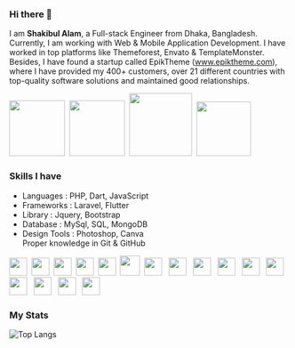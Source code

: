 <!-- <img src="https://scontent.fdac8-1.fna.fbcdn.net/v/t1.15752-9/248985518_383893316799318_4339245100228276783_n.png?_nc_cat=109&ccb=1-5&_nc_sid=ae9488&_nc_eui2=AeHDSXvhRaFX-min81d4Y47kLTaxqI_YZR8tNrGoj9hlHwVh9jKa4VkdlKXue7CSNwqzMMa_htYcz3n9ofBmoyic&_nc_ohc=tbhFDJV3dQQAX_r56AT&_nc_ht=scontent.fdac8-1.fna&oh=f265dabafc2fcb695261e4baa8443390&oe=61A7720E" width="120"><br> -->
### Hi there 👋
I am <b>Shakibul Alam</b>, a Full-stack Engineer from Dhaka, Bangladesh. Currently, I am working with Web & Mobile Application Development. I have worked in top platforms like Themeforest, Envato & TemplateMonster. Besides, I have found a startup called EpikTheme (www.epiktheme.com), where I have provided my 400+ customers, over 21 different countries with top-quality software solutions and maintained good relationships.
<div>
        <a href="https://www.facebook.com/sakibul.alam.52" target="_blank"><img src="https://img.shields.io/badge/Facebook-1877F2?style=for-the-badge&logo=facebook&logoColor=white" width="100"></a>&nbsp;
        <a href="https://www.linkedin.com/in/shakibul-alam-abb906198" target="_blank"><img src="https://img.shields.io/badge/LinkedIn-0077B5?style=for-the-badge&logo=linkedin&logoColor=white" width="100"></a>&nbsp;
    <a href="https://instagram.com/md.shakibul.alam" target="_blank"><img src="https://img.shields.io/badge/Instagram-E4405F?style=for-the-badge&logo=instagram&logoColor=white" width="113"></a>&nbsp;
        <a href="https://www.youtube.com/@codingstartups" target="_blank"><img src="https://img.shields.io/badge/YouTube-FF0000?style=for-the-badge&logo=youtube&logoColor=white" width="98"></a>&nbsp;&nbsp;
<div>
<h3><b>Skills I have</b></h3>
    <ul>
        <li>Languages : PHP, Dart, JavaScript</li>
        <li>Frameworks : Laravel, Flutter</li>
        <li>Library : Jquery, Bootstrap</li>
        <li>Database : MySql, SQL, MongoDB</li>
        <li>Design Tools : Photoshop, Canva</li>
        Proper knowledge in Git & GitHub</li>
    </ul>
</div>
<div>
  <img src="https://cdn.jsdelivr.net/gh/devicons/devicon/icons/html5/html5-original.svg" width="32"/>&nbsp
  <img src="https://cdn.jsdelivr.net/gh/devicons/devicon/icons/css3/css3-original.svg" width="32"/>&nbsp
  <img src="https://cdn.jsdelivr.net/gh/devicons/devicon/icons/javascript/javascript-original.svg" width="32"/>&nbsp;
  <img src="https://cdn.jsdelivr.net/gh/devicons/devicon/icons/jquery/jquery-original-wordmark.svg" width="32"/>&nbsp;
  <img src="https://cdn.jsdelivr.net/gh/devicons/devicon/icons/bootstrap/bootstrap-original.svg" width="32"/>&nbsp;
  <img src="https://cdn.jsdelivr.net/gh/devicons/devicon/icons/php/php-original.svg" width="36"/>&nbsp;
  <img src="https://cdn.jsdelivr.net/gh/devicons/devicon/icons/laravel/laravel-plain-wordmark.svg" width="32"/> &nbsp;
  <img src="https://cdn.jsdelivr.net/gh/devicons/devicon/icons/dart/dart-original.svg" width="32"/> &nbsp;
  <img src="https://cdn.jsdelivr.net/gh/devicons/devicon/icons/flutter/flutter-original.svg" width="32"/> &nbsp; 
  <img src="https://cdn.jsdelivr.net/gh/devicons/devicon/icons/firebase/firebase-plain.svg" width="32" /> &nbsp;
  <img src="https://cdn.jsdelivr.net/gh/devicons/devicon/icons/mongodb/mongodb-original.svg" width="32"/> &nbsp
  <img src="https://cdn.jsdelivr.net/gh/devicons/devicon/icons/mysql/mysql-original.svg" width="32" /> &nbsp
  <img src="https://cdn.jsdelivr.net/gh/devicons/devicon/icons/photoshop/photoshop-plain.svg" width="32"/> &nbsp
  <img src="https://cdn.jsdelivr.net/gh/devicons/devicon/icons/canva/canva-original.svg" width="32"/> &nbsp
  <img src="https://cdn.jsdelivr.net/gh/devicons/devicon/icons/git/git-original.svg" width="32"/> &nbsp
  <img src="https://cdn.jsdelivr.net/gh/devicons/devicon/icons/github/github-original.svg" width="32"/> &nbsp
</div>
    <div>
        <h3><b>My Stats</b></h3>
    </div>
    
![Top Langs](https://github-readme-stats.vercel.app/api/top-langs/?username=ShakibulDeveloper&layout=compact)
